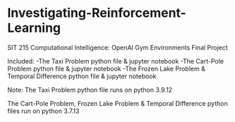 # Investigating-Reinforcement-Learning
SIT 215 Computational Intelligence: OpenAI Gym Environments Final Project

Included:
-The Taxi Problem python file & jupyter notebook
-The Cart-Pole Problem python file & jupyter notebook
-The Frozen Lake Problem & Temporal Difference python file & jupyter notebook


Note:
The Taxi Problem python file runs on python 3.9.12

The Cart-Pole Problem, Frozen Lake Problem & Temporal Difference python files run on python 3.7.13

